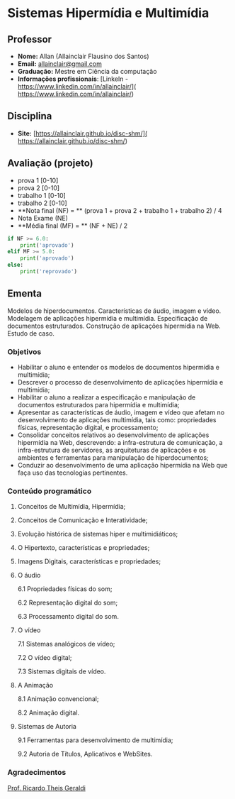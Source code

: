 # Sistemas Hipermídia e Multimídia


## Professor

* **Nome:** Allan (Allainclair Flausino dos Santos)
* **Email:** allainclair@gmail.com
* **Graduação:** Mestre em Ciência da computação
* **Informações profissionais**: [LinkeIn - https://www.linkedin.com/in/allainclair/](
  https://www.linkedin.com/in/allainclair/)

## Disciplina

* **Site:** [https://allainclair.github.io/disc-shm/](
  https://allainclair.github.io/disc-shm/)

## Avaliação (projeto)

* prova 1 [0-10]
* prova 2 [0-10]
* trabalho 1 [0-10]
* trabalho 2 [0-10]
* **Nota final (NF) = ** (prova 1 + prova 2 + trabalho 1 + trabalho 2) / 4
* Nota Exame (NE)
* **Média final (MF) = ** (NF + NE) / 2

```Python tab=
if NF >= 6.0:
    print('aprovado')
elif MF >= 5.0:
    print('aprovado')
else:
    print('reprovado')
```

## Ementa

Modelos de hiperdocumentos. Características de áudio, imagem e vídeo. Modelagem
de aplicações hipermídia e multimídia. Especificação de documentos estruturados.
Construção de aplicações hipermídia na Web. Estudo de caso.


### Objetivos

* Habilitar o aluno e entender os modelos de documentos hipermídia e 
  multimídia;
* Descrever o processo de desenvolvimento de aplicações hipermídia e 
  multimídia;
* Habilitar o aluno a realizar a especificação e manipulação de documentos 
  estruturados para hipermídia e multimídia;
* Apresentar as características de áudio, imagem e vídeo que afetam no 
  desenvolvimento de aplicações multimídia, tais como: propriedades físicas,
  representação digital, e processamento;
* Consolidar conceitos relativos ao desenvolvimento de aplicações hipermídia 
  na Web, descrevendo: a infra-estrutura de comunicação, a infra-estrutura de 
  servidores, as arquiteturas de aplicações e os ambientes e ferramentas para
  manipulação de hiperdocumentos;
* Conduzir ao desenvolvimento de uma aplicação hipermídia na Web que faça uso
  das tecnologias pertinentes.

### Conteúdo programático

1. Conceitos de Multimídia, Hipermídia;

2. Conceitos de Comunicação e Interatividade;

3. Evolução histórica de sistemas hiper e multimidiáticos;

4. O Hipertexto, características e propriedades;

5. Imagens Digitais, características e propriedades;
6. O áudio

    6.1 Propriedades físicas do som;

    6.2 Representação digital do som;

    6.3 Processamento digital do som.

7. O vídeo

    7.1 Sistemas analógicos de vídeo;

    7.2 O vídeo digital;

    7.3 Sistemas digitais de vídeo.

8. A Animação

    8.1 Animação convencional;

    8.2 Animação digital.

9. Sistemas de Autoria

    9.1 Ferramentas para desenvolvimento de multimídia;

    9.2 Autoria de Títulos, Aplicativos e WebSites.


### Agradecimentos

[Prof. Ricardo Theis Geraldi](
https://www.linkedin.com/in/ricardo-theis-geraldi-50a42816/)